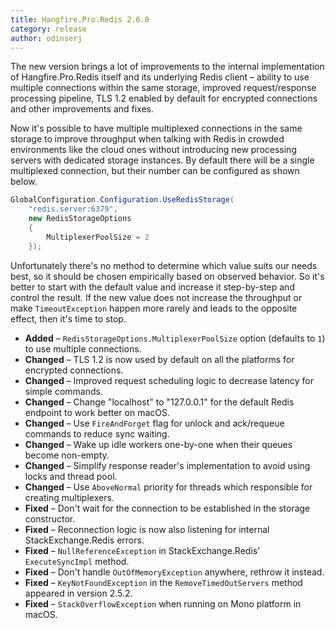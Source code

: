 ```yaml
---
title: Hangfire.Pro.Redis 2.6.0
category: release
author: odinserj
---
```


The new version brings a lot of improvements to the internal implementation of Hangfire.Pro.Redis itself and its underlying Redis client – ability to use multiple connections within the same storage, improved request/response processing pipeline, TLS 1.2 enabled by default for encrypted connections and other improvements and fixes.

Now it's possible to have multiple multiplexed connections in the same storage to improve throughput when talking with Redis in crowded environments like the cloud ones without introducing new processing servers with dedicated storage instances. By default there will be a single multiplexed connection, but their number can be configured as shown below.

```csharp
GlobalConfiguration.Configuration.UseRedisStorage(
    "redis.server:6379",
    new RedisStorageOptions
    {
        MultiplexerPoolSize = 2
    });
```

Unfortunately there's no method to determine which value suits our needs best, so it should be chosen empirically based on observed behavior. So it's better to start with the default value and increase it step-by-step and control the result. If the new value does not increase the throughput or make `TimeoutException` happen more rarely and leads to the opposite effect, then it's time to stop.

* **Added** – `RedisStorageOptions.MultiplexerPoolSize` option (defaults to `1`) to use multiple connections.
* **Changed** – TLS 1.2 is now used by default on all the platforms for encrypted connections.
* **Changed** – Improved request scheduling logic to decrease latency for simple commands.
* **Changed** – Change "localhost" to "127.0.0.1" for the default Redis endpoint to work better on macOS.
* **Changed** – Use `FireAndForget` flag for unlock and ack/requeue commands to reduce sync waiting.
* **Changed** – Wake up idle workers one-by-one when their queues become non-empty.
* **Changed** – Simplify response reader's implementation to avoid using locks and thread pool.
* **Changed** – Use `AboveNormal` priority for threads which responsible for creating multiplexers.
* **Fixed** – Don't wait for the connection to be established in the storage constructor.
* **Fixed** – Reconnection logic is now also listening for internal StackExchange.Redis errors.
* **Fixed** – `NullReferenceException` in StackExchange.Redis' `ExecuteSyncImpl` method.
* **Fixed** – Don't handle `OutOfMemoryException` anywhere, rethrow it instead.
* **Fixed** – `KeyNotFoundException` in the `RemoveTimedOutServers` method appeared in version 2.5.2.
* **Fixed** – `StackOverflowException` when running on Mono platform in macOS.
